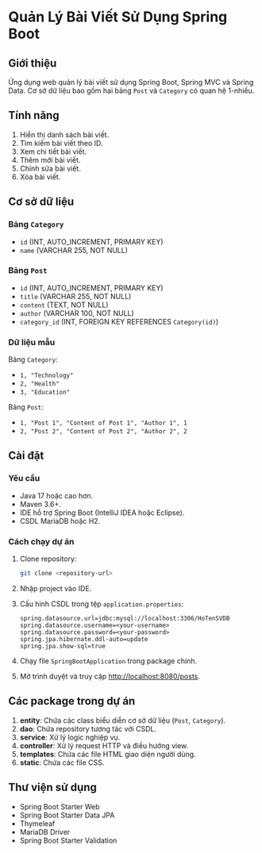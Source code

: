 

# Quản Lý Bài Viết Sử Dụng Spring Boot

## Giới thiệu

Ứng dụng web quản lý bài viết sử dụng Spring Boot, Spring MVC và Spring Data. Cơ sở dữ liệu bao gồm hai bảng `Post` và `Category` có quan hệ 1-nhiều.

## Tính năng

1. Hiển thị danh sách bài viết.
2. Tìm kiếm bài viết theo ID.
3. Xem chi tiết bài viết.
4. Thêm mới bài viết.
5. Chỉnh sửa bài viết.
6. Xóa bài viết.

## Cơ sở dữ liệu

### Bảng `Category`
- `id` (INT, AUTO_INCREMENT, PRIMARY KEY)
- `name` (VARCHAR 255, NOT NULL)

### Bảng `Post`
- `id` (INT, AUTO_INCREMENT, PRIMARY KEY)
- `title` (VARCHAR 255, NOT NULL)
- `content` (TEXT, NOT NULL)
- `author` (VARCHAR 100, NOT NULL)
- `category_id` (INT, FOREIGN KEY REFERENCES `Category(id)`)

### Dữ liệu mẫu
Bảng `Category`:
- `1, "Technology"`
- `2, "Health"`
- `3, "Education"`

Bảng `Post`:
- `1, "Post 1", "Content of Post 1", "Author 1", 1`
- `2, "Post 2", "Content of Post 2", "Author 2", 2`

## Cài đặt

### Yêu cầu
- Java 17 hoặc cao hơn.
- Maven 3.6+.
- IDE hỗ trợ Spring Boot (IntelliJ IDEA hoặc Eclipse).
- CSDL MariaDB hoặc H2.

### Cách chạy dự án

1. Clone repository:
   ```bash
   git clone <repository-url>
   ```

2. Nhập project vào IDE.

3. Cấu hình CSDL trong tệp `application.properties`:
   ```properties
   spring.datasource.url=jdbc:mysql://localhost:3306/HoTenSVDB
   spring.datasource.username=<your-username>
   spring.datasource.password=<your-password>
   spring.jpa.hibernate.ddl-auto=update
   spring.jpa.show-sql=true
   ```

4. Chạy file `SpringBootApplication` trong package chính.

5. Mở trình duyệt và truy cập [http://localhost:8080/posts](http://localhost:8080/posts).

## Các package trong dự án

1. **entity**: Chứa các class biểu diễn cơ sở dữ liệu (`Post`, `Category`).
2. **dao**: Chứa repository tương tác với CSDL.
3. **service**: Xử lý logic nghiệp vụ.
4. **controller**: Xử lý request HTTP và điều hướng view.
5. **templates**: Chứa các file HTML giao diện người dùng.
6. **static**: Chứa các file CSS.

## Thư viện sử dụng
- Spring Boot Starter Web
- Spring Boot Starter Data JPA
- Thymeleaf
- MariaDB Driver
- Spring Boot Starter Validation


